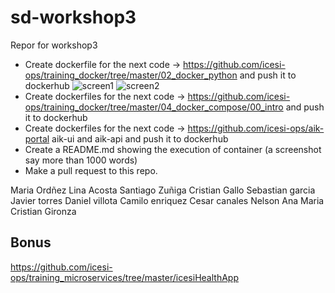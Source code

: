 # sd-workshop3
Repor for workshop3
- Create dockerfile for the next code -> https://github.com/icesi-ops/training_docker/tree/master/02_docker_python and push it to dockerhub
![screen1](https://user-images.githubusercontent.com/8462127/169174627-a293eb07-b2d7-42c5-bd59-8780e8a63d90.png)
![screen2](https://user-images.githubusercontent.com/8462127/169174652-ddcabe63-e68e-4288-9dcd-d794c18cf586.png)
- Create dockerfiles for the next code -> https://github.com/icesi-ops/training_docker/tree/master/04_docker_compose/00_intro and push it to dockerhub
- Create dockerfiles for the next code -> https://github.com/icesi-ops/aik-portal aik-ui and aik-api and push it to dockerhub
- Create a README.md showing the execution of container (a screenshot say more than 1000 words)
- Make a pull request to this repo.

Maria Ordñez
Lina Acosta
Santiago Zuñiga
Cristian Gallo
Sebastian garcia
Javier torres
Daniel villota
Camilo enriquez
Cesar canales
Nelson
Ana Maria
Cristian Gironza
## Bonus
https://github.com/icesi-ops/training_microservices/tree/master/icesiHealthApp
